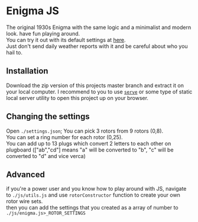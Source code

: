 # Enigma JS
The original 1930s Enigma with the same logic and a minimalist and modern look. have fun playing around.  
You can try it out with its default settings at [here](https://nimaaskarian.github.io/enigma-js/).  
Just don't send daily weather reports with it and be careful about who you hail to.  
## Installation
Download the zip version of this projects master branch and extract it on your local computer. 
I recommend to you to use [`serve`](https://www.npmjs.com/package/serve) or some type of static local server utility to open this project up on your browser.
## Changing the settings
Open `./settings.json`;
You can pick 3 rotors from 9 rotors (0,8).  
You can set a ring number for each rotor (0,25).  
You can add up to 13 plugs which convert 2 letters to each other on plugboard (["ab","cd"] means "a" will be converted to "b", "c" will be converted to "d" and vice verca) 
## Advanced
if you're a power user and you know how to play around with JS, navigate to `./js/utils.js` and use `rotorConstructor` function to create your own rotor wire sets.  
then you can add the settings that you created as a array of number to `./js/enigma.js>_ROTOR_SETTINGS`
